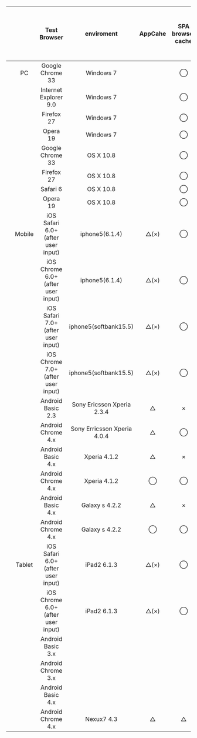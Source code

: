 |   |        | Test Browser                       | enviroment                  | AppCahe | SPA browser cache | boombox cache | WebAudio | Change Volume | pause & resume | loop(original) | loop(native) | 1 sound | 2 sound | multi sound (<=3) | audio sprite | home buttonclose(Pause sound) | lanch the browser  (Resume sound) | another browser tab      (Pause sound) | back another brower tab  　(Resume sound) | home bookmark |
|:---:|:--------:|:------------------------------------:|:-----------------------------:|:---------:|:-------------------:|:---------------:|:----------:|:---------------:|:----------------:|:----------------:|:--------------:|:---------:|:---------:|:-------------------:|:--------------:|:-------------------------------:|:-----------------------------------:|:----------------------------------------:|:------------------------------------------:|:---------------:|
|   | PC     | Google Chrome 33                   | Windows 7                   |         | ◯                 | ◯             | ◯        | ◯             | ◯              | ◯              | ◯            | ◯       | ◯       | ◯                 | ◯            | -                             | -                                 | ◯                                      | ◯                                        | -             |
|   |        | Internet Explorer 9.0              | Windows 7                   |         | ◯                 | ◯             | ☓        | ◯             | ◯              | ◯              | ◯            | ◯       | ◯       | ◯                 | ◯            | -                             | -                                 | ◯                                      | ◯                                        | -             |
|   |        | Firefox 27                         | Windows 7                   |         | ◯                 | ◯             | ◯        | ◯             | ◯              | ◯              | ◯            | ◯       | ◯       | ◯                 | ◯            | -                             | -                                 | ◯                                      | ◯                                        | -             |
|   |        | Opera 19                           | Windows 7                   |         | ◯                 | ◯             | ◯        | ◯             | ◯              | ◯              | ◯            | ◯       | ◯       | ◯                 | ◯            | -                             | -                                 | ◯                                      | ◯                                        | -             |
|   |        | Google Chrome 33                   | OS X 10.8                   |         | ◯                 | ◯             | ◯        | ◯             | ◯              | ◯              | ◯            | ◯       | ◯       | ◯                 | ◯            | -                             | -                                 | ◯                                      | ◯                                        | -             |
|   |        | Firefox 27                         | OS X 10.8                   |         | ◯                 | ◯             | ◯        | ◯             | ◯              | ◯              | ◯            | ◯       | ◯       | ◯                 | ◯            | -                             | -                                 | ◯                                      | ◯                                        | -             |
|   |        | Safari 6                           | OS X 10.8                   |         | ◯                 | ◯             | ◯        | ◯             | ◯              | ◯              | ◯            | ◯       | ◯       | ◯                 | ◯            | -                             | -                                 | ◯                                      | ◯                                        | -             |
|   |        | Opera 19                           | OS X 10.8                   |         | ◯                 | ◯             | ◯        | ◯             | ◯              | ◯              | ◯            | ◯       | ◯       | ◯                 | ◯            | -                             | -                                 | ◯                                      | ◯                                        | -             |
|   | Mobile | iOS Safari 6.0+ (after user input) | iphone5(6.1.4)              | △(×)    | ◯                 | ◯             | ◯        | ◯             | ◯              | ◯              | ◯            | ◯       | ◯       | ◯                 | ◯            | ◯                             | ◯                                 | ◯                                      | ◯                                        | ◯             |
|   |        | iOS Chrome 6.0+ (after user input) | iphone5(6.1.4)              | △(×)    | ◯                 | ◯             | ◯        | ◯             | ◯              | ◯              | ◯            | ◯       | ◯       | ◯                 | ◯            | ◯                             | ◯                                 | ◯                                      | ◯                                        | ◯             |
|   |        | iOS Safari 7.0+ (after user input) | iphone5(softbank15.5)       | △(×)    | ◯                 | ◯             | ◯        | ◯             | ◯              | ◯              | ◯            | ◯       | ◯       | ◯                 | ◯            | ◯                             | ◯                                 | ◯                                      | ◯                                        | ◯             |
|   |        | iOS Chrome 7.0+ (after user input) | iphone5(softbank15.5)       | △(×)    | ◯                 | ◯             | ◯        | ◯             | ◯              | ◯              | ◯            | ◯       | ◯       | ◯                 | ◯            | ◯                             | ◯                                 | ◯                                      | ◯                                        | ◯             |
|   |        | Android Basic 2.3                  | Sony Ericsson Xperia 2.3.4  | △       | ×                 | ◯             | ×        | ×             | ◯              | ◯              | ◯            | ◯       | ◯       | ◯                 | ×            | ×                             | ×                                 | ×                                      | ×                                        | ×             |
|   |        | Android Chrome 4.x                 | Sony Erricsson Xperia 4.0.4 | △       | ◯                 | ◯             | ×        | ◯             | ◯              | ◯              | ◯            | ◯       | ◯       | ◯                 | ◯            | ◯                             | ◯                                 | ◯                                      | ◯                                        | ◯             |
|   |        | Android Basic 4.x                  | Xperia 4.1.2                | △       | ×                 | ◯             | ×        | ◯             | ◯              | ◯              | ◯            | ◯       | ◯       | ×                 | ◯            | ◯                             | ◯                                 | ◯                                      | ◯                                        | ◯             |
|   |        | Android Chrome 4.x                 | Xperia 4.1.2                | ◯       | ◯                 | ◯             | ×        | ◯             | ◯              | ◯              | ◯            | ◯       | ◯       | ◯                 | ◯            | ◯                             | ◯                                 | ◯                                      | ◯                                        | ◯             |
|   |        | Android Basic 4.x                  | Galaxy s 4.2.2              | △       | ×                 | ◯             | ×        | ◯             | ◯              | ◯              | ◯            | ◯       | ×       | ×                 | ◯            | ◯                             | ◯                                 | ◯                                      | ◯                                        | ◯             |
|   |        | Android Chrome 4.x                 | Galaxy s 4.2.2              | ◯       | ◯                 | ◯             | ◯        | ◯             | ◯              | ×              | ◯            | ◯       | ◯       | ◯                 | ◯            | ◯                             | ◯                                 | ◯                                      | ◯                                        | ◯             |
|   | Tablet | iOS Safari 6.0+ (after user input) | iPad2 6.1.3                 | △(×)    | ◯                 | ◯             | ◯        | ◯             | ◯              | ◯              | ◯            | ◯       | ◯       | ◯                 | ◯            | ◯                             | ◯                                 | ×                                      | ×                                        | ×             |
|   |        | iOS Chrome 6.0+ (after user input) | iPad2 6.1.3                 | △(×)    | ◯                 | ◯             | ◯        | ◯             | ◯              | ◯              | ◯            | ◯       | ◯       | ◯                 | ◯            | ◯                             | ◯                                 | ×                                      | ×                                        | ×             |
|   |        | Android Basic 3.x                  |                             |         |                   |               |          |               |                |                |              |         |         |                   |              |                               |                                   |                                        |                                          |               |
|   |        | Android Chrome 3.x                 |                             |         |                   |               |          |               |                |                |              |         |         |                   |              |                               |                                   |                                        |                                          |               |
|   |        | Android Basic 4.x                  |                             |         |                   |               |          |               |                |                |              |         |         |                   |              |                               |                                   |                                        |                                          |               |
|   |        | Android Chrome 4.x                 | Nexux7 4.3                  | △       | △                 | ◯             | ×        | ×             | ◯              | ×              | ×            | ◯       | ×       | ×                 | ◯            | ◯                             | ◯                                 | ◯                                      | ◯                                        | ◯             |
